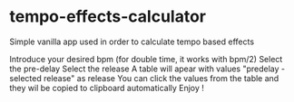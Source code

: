 # tempo-effects-calculator
Simple vanilla app used in order to calculate tempo based effects

Introduce your desired bpm (for double time, it works with bpm/2)
Select the pre-delay
Select the release
A table will apear with values "predelay - selected release" as release
You can click the values from the table and they wil be copied to clipboard automatically
Enjoy !